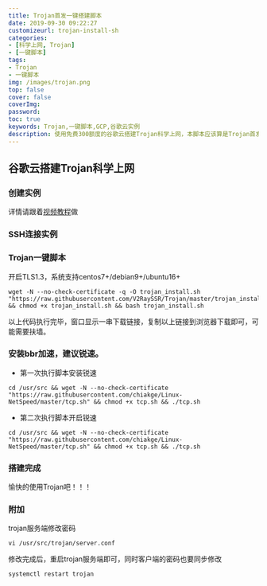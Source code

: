 ```yaml
---
title: Trojan首发一键搭建脚本
date: 2019-09-30 09:22:27
customizeurl: trojan-install-sh
categories:
- [科学上网, Trojan]
- [一键脚本]
tags:
- Trojan
- 一键脚本
img: /images/trojan.png
top: false
cover: false
coverImg: 
password: 
toc: true
keywords: Trojan,一键脚本,GCP,谷歌云实例
description: 使用免费300额度的谷歌云搭建Trojan科学上网，本脚本应该算是Trojan首发一键脚本
---
```


## 谷歌云搭建Trojan科学上网

### 创建实例

详情请跟着[视频教程](https://www.youtube.com/watch?v=d3Xk_vHERE0)做

### SSH连接实例

### Trojan一键脚本

开启TLS1.3，系统支持centos7+/debian9+/ubuntu16+

```
wget -N --no-check-certificate -q -O trojan_install.sh "https://raw.githubusercontent.com/V2RaySSR/Trojan/master/trojan_install.sh" && chmod +x trojan_install.sh && bash trojan_install.sh
```

以上代码执行完毕，窗口显示一串下载链接，复制以上链接到浏览器下载即可，可能需要扶墙。

### 安装bbr加速，建议锐速。

- 第一次执行脚本安装锐速

```
cd /usr/src && wget -N --no-check-certificate "https://raw.githubusercontent.com/chiakge/Linux-NetSpeed/master/tcp.sh" && chmod +x tcp.sh && ./tcp.sh
```

- 第二次执行脚本开启锐速

```
cd /usr/src && wget -N --no-check-certificate "https://raw.githubusercontent.com/chiakge/Linux-NetSpeed/master/tcp.sh" && chmod +x tcp.sh && ./tcp.sh
```

### 搭建完成

愉快的使用Trojan吧！！！

### 附加

trojan服务端修改密码

```
vi /usr/src/trojan/server.conf
```

修改完成后，重启trojan服务端即可，同时客户端的密码也要同步修改

```
systemctl restart trojan
```
